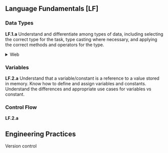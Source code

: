 ## Language Fundamentals [LF]

### Data Types
  **LF.1.a** Understand and differentiate among types of data, including selecting the correct type for the task, type casting where necessary, and applying the correct methods and operators for the type.
  <details>
  <summary>Web</summary>
    * Numbers
    * Strings
    * Booleans
    * Arrays
    * Objects
  </details>

### Variables
  **LF.2.a** Understand that a variable/constant is a reference to a value stored in memory. Know how to define and assign variables and constants. Understand the differences and appropriate use cases for variables vs constant.

### Control Flow
  **LF.2.a**

## Engineering Practices

Version control
